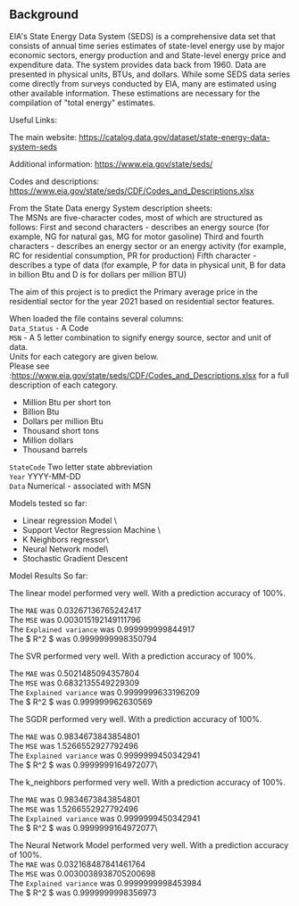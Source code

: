 ## Background
EIA's State Energy Data System (SEDS) is a comprehensive data set that consists of annual time series estimates of state-level energy use by major economic sectors, energy production and and State-level energy price and expenditure data. The system provides data back from 1960. Data are presented in physical units, BTUs, and dollars. While some SEDS data series come directly from surveys conducted by EIA, many are estimated using other available information. These estimations are necessary for the compilation of "total energy" estimates.

Useful Links:

The main website: https://catalog.data.gov/dataset/state-energy-data-system-seds

Additional information: https://www.eia.gov/state/seds/

Codes and descriptions: https://www.eia.gov/state/seds/CDF/Codes_and_Descriptions.xlsx


From the State Data energy System description sheets: \
The MSNs are five-character codes, most of which are structured as follows:
First and second characters - describes an energy source (for example, NG for natural gas, MG for motor gasoline)
Third and fourth characters - describes an energy sector or an energy activity (for example, RC for residential consumption, PR for production)
Fifth character - describes a type of data (for example, P for data in physical unit, B for data in billion Btu and D is for dollars per million BTU)


The aim of this project is to predict the Primary average price in the residential sector for the year 2021 based on residential sector features.


When loaded the file contains several columns: \
`Data_Status` - A Code \
`MSN` - A 5 letter combination to signify energy source, sector and unit of data.\
Units for each category are given below.\
Please see :https://www.eia.gov/state/seds/CDF/Codes_and_Descriptions.xlsx for a full description of each category. 
*	Million Btu per short ton
*	Billion Btu
*	Dollars per million Btu
*	Thousand short tons
*	Million dollars
*	Thousand barrels

`StateCode` Two letter state abbreviation \
`Year` YYYY-MM-DD \
`Data` Numerical - associated with MSN 


Models tested so far:

* Linear regression Model \
* Support Vector Regression Machine \
* K Neighbors regressor\
* Neural Network model\
* Stochastic Gradient Descent

Model Results So far:

The linear model performed very well. With a prediction accuracy of 100%. 


The `MAE` was 0.03267136765242417\
The `MSE` was 0.003015192149111796\
The `Explained variance` was 0.999999999844917\
The $ R^2 $ was 0.9999999998350794


The SVR performed very well. With a prediction accuracy of 100%.

The `MAE` was 0.5021485094357804\
The `MSE` was 0.6832135549229309\
The `Explained variance` was 0.9999999633196209\
The $ R^2 $ was 0.999999962630569



The SGDR performed very well. With a prediction accuracy of 100%.

The `MAE` was 0.9834673843854801\
The `MSE` was 1.5266552927792496\
The `Explained variance` was 0.9999999450342941\
The $ R^2 $ was 0.9999999164972077\

The k_neighbors performed very well. With a prediction accuracy of 100%.

The `MAE` was 0.9834673843854801\
The `MSE` was 1.5266552927792496\
The `Explained variance` was 0.9999999450342941\
The $ R^2 $ was 0.9999999164972077\

The Neural Network Model performed very well. With a prediction accuracy of 100%.\
The `MAE` was 0.032168487841461764\
The `MSE` was 0.0030038938705200698\
The `Explained variance` was 0.9999999998453984\
The $ R^2 $ was 0.9999999998356973
